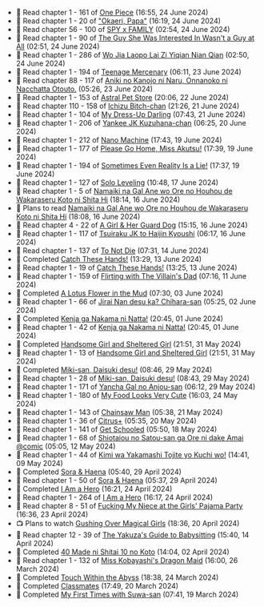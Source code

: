 <!-- ANILIST_ACTIVITY:start -->

-   📖 Read chapter 1 - 161 of [One Piece](https://anilist.co/manga/30013) (16:55, 24 June 2024)
-   📖 Read chapter 1 - 20 of ["Okaeri, Papa"](https://anilist.co/manga/154376) (16:19, 24 June 2024)
-   📖 Read chapter 56 - 100 of [SPY x FAMILY](https://anilist.co/manga/108556) (02:54, 24 June 2024)
-   📖 Read chapter 1 - 90 of [The Guy She Was Interested In Wasn't a Guy at All](https://anilist.co/manga/149544) (02:51, 24 June 2024)
-   📖 Read chapter 1 - 286 of [Wo Jia Laopo Lai Zi Yiqian Nian Qian](https://anilist.co/manga/146267) (02:50, 24 June 2024)
-   📖 Read chapter 1 - 194 of [Teenage Mercenary](https://anilist.co/manga/126297) (06:11, 23 June 2024)
-   📖 Read chapter 88 - 117 of [Aniki no Kanojo ni Naru, Onnanoko ni Nacchatta Otouto.](https://anilist.co/manga/173831) (05:26, 23 June 2024)
-   📖 Read chapter 1 - 153 of [Astral Pet Store](https://anilist.co/manga/160143) (20:06, 22 June 2024)
-   📖 Read chapter 110 - 158 of [Ichizu Bitch-chan](https://anilist.co/manga/119121) (21:26, 21 June 2024)
-   📖 Read chapter 1 - 104 of [My Dress-Up Darling](https://anilist.co/manga/101583) (07:43, 21 June 2024)
-   📖 Read chapter 1 - 206 of [Yankee JK Kuzuhana-chan](https://anilist.co/manga/116822) (06:25, 20 June 2024)
-   📖 Read chapter 1 - 212 of [Nano Machine](https://anilist.co/manga/120980) (17:43, 19 June 2024)
-   📖 Read chapter 1 - 177 of [Please Go Home, Miss Akutsu!](https://anilist.co/manga/113501) (17:39, 19 June 2024)
-   📖 Read chapter 1 - 194 of [Sometimes Even Reality Is a Lie!](https://anilist.co/manga/113076) (17:37, 19 June 2024)
-   📖 Read chapter 1 - 127 of [Solo Leveling](https://anilist.co/manga/105398) (10:48, 17 June 2024)
-   📖 Read chapter 1 - 5 of [Namaiki na Gal Ane wo Ore no Houhou de Wakaraseru Koto ni Shita Hi](https://anilist.co/manga/172383) (18:14, 16 June 2024)
-   📖 Plans to read [Namaiki na Gal Ane wo Ore no Houhou de Wakaraseru Koto ni Shita Hi](https://anilist.co/manga/172383) (18:08, 16 June 2024)
-   📖 Read chapter 4 - 22 of [A Girl & Her Guard Dog](https://anilist.co/manga/106315) (15:15, 16 June 2024)
-   📖 Read chapter 1 - 117 of [Tsuiraku JK to Haijin Kyoushi](https://anilist.co/manga/99737) (06:17, 16 June 2024)
-   📖 Read chapter 1 - 137 of [To Not Die](https://anilist.co/manga/136099) (07:31, 14 June 2024)
-   📖 Completed [Catch These Hands!](https://anilist.co/manga/104112) (13:29, 13 June 2024)
-   📖 Read chapter 1 - 19 of [Catch These Hands!](https://anilist.co/manga/104112) (13:25, 13 June 2024)
-   📖 Read chapter 1 - 159 of [Flirting with The Villain's Dad](https://anilist.co/manga/117581) (07:16, 11 June 2024)
-   📖 Completed [A Lotus Flower in the Mud](https://anilist.co/manga/100037) (07:30, 03 June 2024)
-   📖 Read chapter 1 - 66 of [Jirai Nan desu ka? Chihara-san](https://anilist.co/manga/137714) (05:25, 02 June 2024)
-   📖 Completed [Kenja ga Nakama ni Natta!](https://anilist.co/manga/130548) (20:45, 01 June 2024)
-   📖 Read chapter 1 - 42 of [Kenja ga Nakama ni Natta!](https://anilist.co/manga/130548) (20:45, 01 June 2024)
-   📖 Completed [Handsome Girl and Sheltered Girl](https://anilist.co/manga/111168) (21:51, 31 May 2024)
-   📖 Read chapter 1 - 13 of [Handsome Girl and Sheltered Girl](https://anilist.co/manga/111168) (21:51, 31 May 2024)
-   📖 Completed [Miki-san, Daisuki desu!](https://anilist.co/manga/118993) (08:46, 29 May 2024)
-   📖 Read chapter 1 - 28 of [Miki-san, Daisuki desu!](https://anilist.co/manga/118993) (08:43, 29 May 2024)
-   📖 Read chapter 1 - 171 of [Yancha Gal no Anjou-san](https://anilist.co/manga/101315) (06:12, 29 May 2024)
-   📖 Read chapter 1 - 180 of [My Food Looks Very Cute](https://anilist.co/manga/129345) (16:03, 24 May 2024)
-   📖 Read chapter 1 - 143 of [Chainsaw Man](https://anilist.co/manga/105778) (05:38, 21 May 2024)
-   📖 Read chapter 1 - 36 of [Citrus+](https://anilist.co/manga/103884) (05:35, 20 May 2024)
-   📖 Read chapter 1 - 141 of [Get Schooled](https://anilist.co/manga/128521) (05:50, 18 May 2024)
-   📖 Read chapter 1 - 68 of [Shiotaiou no Satou-san ga Ore ni dake Amai @comic](https://anilist.co/manga/123130) (05:05, 12 May 2024)
-   📖 Read chapter 1 - 44 of [Kimi wa Yakamashi Tojite yo Kuchi wo!](https://anilist.co/manga/149337) (14:41, 09 May 2024)
-   📖 Completed [Sora & Haena](https://anilist.co/manga/126769) (05:40, 29 April 2024)
-   📖 Read chapter 1 - 50 of [Sora & Haena](https://anilist.co/manga/126769) (05:37, 29 April 2024)
-   📖 Completed [I Am a Hero](https://anilist.co/manga/44440) (16:21, 24 April 2024)
-   📖 Read chapter 1 - 264 of [I Am a Hero](https://anilist.co/manga/44440) (16:17, 24 April 2024)
-   📖 Read chapter 8 - 51 of [Fucking My Niece at the Girls' Pajama Party](https://anilist.co/manga/128678) (16:36, 23 April 2024)
-   📺 Plans to watch [Gushing Over Magical Girls](https://anilist.co/anime/162780) (18:36, 20 April 2024)
-   📖 Read chapter 12 - 39 of [The Yakuza's Guide to Babysitting](https://anilist.co/manga/107896) (15:40, 14 April 2024)
-   📖 Completed [40 Made ni Shitai 10 no Koto](https://anilist.co/manga/161929) (14:04, 02 April 2024)
-   📖 Read chapter 1 - 132 of [Miss Kobayashi's Dragon Maid](https://anilist.co/manga/86303) (16:00, 26 March 2024)
-   📖 Completed [Touch Within the Abyss](https://anilist.co/manga/143079) (18:38, 24 March 2024)
-   📖 Completed [Classmates](https://anilist.co/manga/39699) (17:49, 20 March 2024)
-   📖 Completed [My First Times with Suwa-san](https://anilist.co/manga/123238) (07:41, 19 March 2024)

<!-- ANILIST_ACTIVITY:end -->
